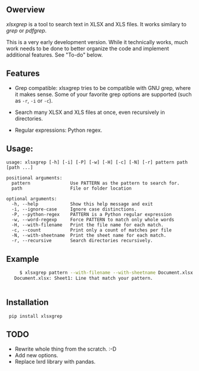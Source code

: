 ## Owerview

*xlsxgrep* is a tool to search text in XLSX and XLS files. It works similary to *grep* or *pdfgrep*.


This is a very early development version. While it technically works, much work needs to be done to better
organize the code and implement additional features. See "To-do" below.


## Features

- Grep compatible: xlsxgrep tries to be compatible with GNU grep,
    where it makes sense. Some of your favorite grep options are
    supported (such as `-r`, `-i`  or `-c`).

- Search many XLSX and XLS files at once, even recursively in directories.

- Regular expressions: Python regex.

## Usage:
```
usage: xlsxgrep [-h] [-i] [-P] [-w] [-H] [-c] [-N] [-r] pattern path [path ...]

positional arguments:
  pattern               Use PATTERN as the pattern to search for.
  path                  File or folder location

optional arguments:
  -h, --help            Show this help message and exit
  -i, --ignore-case     Ignore case distinctions.
  -P, --python-regex    PATTERN is a Python regular expression
  -w, --word-regexp     Force PATTERN to match only whole words
  -H, --with-filename   Print the file name for each match.
  -c, --count           Print only a count of matches per file
  -N, --with-sheetname  Print the sheet name for each match.
  -r, --recursive       Search directories recursively.
```

## Example

```sh
     $ xlsxgrep pattern --with-filename --with-sheetname Document.xlsx
   Document.xlsx: Sheet1: Line that match your pattern.
   
```
## Installation

```
 pip install xlsxgrep
 ```
 


## TODO

- Rewrite whole thing from the scratch. :-D  
- Add new options.
- Replace lxrd library with pandas.



